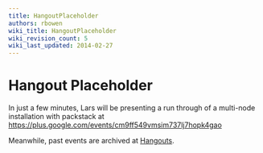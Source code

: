 ```yaml
---
title: HangoutPlaceholder
authors: rbowen
wiki_title: HangoutPlaceholder
wiki_revision_count: 5
wiki_last_updated: 2014-02-27
---
```


# Hangout Placeholder

In just a few minutes, Lars will be presenting a run through of a multi-node installation with packstack at <https://plus.google.com/events/cm9ff549vmsim737lj7hopk4gao>

Meanwhile, past events are archived at [Hangouts](Hangouts).
